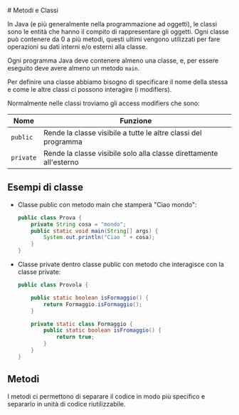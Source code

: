 # Metodi e Classi

In Java (e più generalmente nella programmazione ad oggetti), le classi sono le entità che hanno il compito di rappresentare gli oggetti.
Ogni classe può contenere da 0 a più metodi, questi ultimi vengono utilizzati per fare operazioni su dati interni e/o esterni alla classe.

Ogni programma Java deve contenere almeno una classe, e, per essere eseguito deve avere almeno un metodo `main`.

Per definire una classe abbiamo bisogno di specificare il nome della stessa e come le altre classi ci possono interagire (i modifiers).

Normalmente nelle classi troviamo gli access modifiers che sono:

| Nome | Funzione |
|---|---|
| `public` | Rende la classe visibile a tutte le altre classi del programma |
| `private` | Rende la classe visibile solo alla classe direttamente all'esterno |

## Esempi di classe

- Classe public con metodo main che stamperà "Ciao mondo":
    ```java
    public class Prova {
        private String cosa = "mondo";
        public static void main(String[] args) {
            System.out.println("Ciao " + cosa);
        }
    }
    ```
- Classe private dentro classe public con metodo che interagisce con la classe private:
    ```java
    public class Provola {

        public static boolean isFormaggio() {
            return Formaggio.isFormaggio();
        }

        private static class Formaggio {
            public static boolean isFromaggio() {
                return true;
            }
        }
    }
    ```

## Metodi

I metodi ci permettono di separare il codice in modo più specifico e separarlo in unità di codice riutilizzabile.
